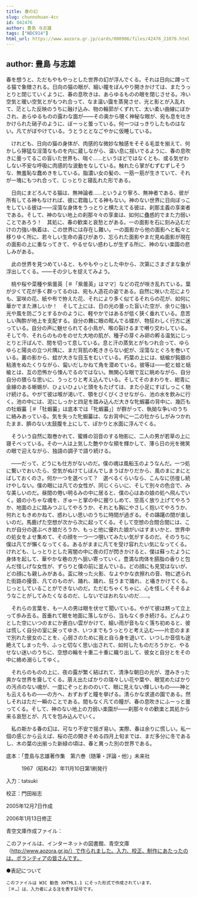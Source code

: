 ```yaml
---
title: 春の幻
slug: chunnohuan-4cc
id: 042476
author: 豊島 与志雄
tags: ["NDC914"]
html_url: https://www.aozora.gr.jp/cards/000906/files/42476_21076.html
---
```


## author: 豊島 与志雄

春を想うと、ただもやもやっとした世界の幻が浮んでくる。それは日向に蹲ってる猫で象徴される。日向の猫の眼が、細い瞳をぼんやり開きかけては、またうっとりと閉じていくように、春の息吹きは、あらゆるものの眼を閉じさせる。冷い空気と暖い空気とがもつれ合って、なま温い靄を蒸発させ、光と影とが入乱れて、茫とした反映のうちに融け込み、物の輪郭がくずれて、太い柔い曲線にぼかされ、あらゆるものの露わな面が――その奥から覗く神秘な眼が、宛も息を吐きかけられた硝子のように、ぼーっと曇っている。何一つはっきりしたものはない。凡てがぼやけている。うとうととなごやかに仮睡している。

　けれども、日向の猫の身体が、肉感的な微妙な触感をそそる毛並を揃えて、何かしら獰猛な淫蕩なものを内に蔵しながら、温い息に揺いでるように、春の息吹きに曇ってるこの盲いた世界も、喘ぐ……というほどではなくとも、或る気ぜわしない不安な呼吸に肉感的な波動をなしている。触れたら掌がむずむずしそうな、無羞恥な蠢めきをしている。脂濃い女の髪の、一筋一筋が生きていて、それが一塊にもつれ合って、じっとりと寝乱れた形である。

　日向にまどろんでる猫は、無神論者……というより寧ろ、無神者である、彼が所有してる神もなければ、彼に君臨してる神もない。神のない世界に日向ぼっこをしている彼は――淫蕩な身体をうっとりと横たえてる彼は、刹那主義の享楽者である。そして、神のない地上の刹那々々の享楽は、如何に蠱惑的でまた力弱いことであろう！　其処に、春の歓楽と哀愁とがある。一の面影を石に刻み込むだけの力強い執着は、この世界には存在し難い。一の面影から他の面影へと転々と移りゆく所に、若々しい生命の喜びがあり、忘られた面影やまだ見ぬ面影が現在の面影の上に重なってきて、やるせない惑わしが生ずる所に、神のない楽園の悲しみがある。

　此の世界を見つめていると、もやもやっとした中から、次第にさまざまな象が浮出してくる。――その少しを捉えてみよう。

　桃や桜や菜種や紫曇英［＃「紫曇英」はママ］などの花が咲き乱れている。葉が少くて花が多く群ってるのは、宛も人造花の姿である。自然に咲いた花によりも、室咲の花、紙や布で拵えた花、それにより多く似てるそれらの花が、如何に華かでまた淋しいか！　そして上には、日の光の曇った盲いた空が、余りに強い光や風を防ごうとするかのように、軽やかではあるが低く狭く垂れている。息苦しい陶酔が地上を支配する。自分の舞に眼の眩んでる蝶が、物狂わしく行方に迷っている。自分の声に魅せられてる小鳥が、喉の裂けるまで囀り交わしている。そして今、それらのものをのせた大地の肌が、種子の芽ぐみ卵の孵る温気にじっとりと汗ばんで、間を切って息している。息と汗の蒸気とがもつれ合って、ゆらゆらと陽炎の立つ片隅に、まだ背肌の乾ききらない蛇が、淫蕩なとぐろを巻いている。叢の影から、蛙が大きな目玉をむいている。朽葉の上には、蛞蝓が鈍銀の粘液をぬたくりながら、匐いだしかねて角を潜めている。彼等は――蛇と蛙と蛞蝓とは、互の恐怖から悚んでるのではない。無関心な眼で互に眺めながら、自分自分の猥らな思いに、うっとりと考え込んでいる。そしてそのまわりを、紺青に金線のある蜥蜴が、ひょいひょいと頭をもたげては、また小足にすばしっこく馳け続ける。やがて彼は喉が渇いて、顎をぴくぴくさせながら、池の水を飲みに行く。池の中には、泥にしっかと四足を踏み込んだ大きな牝蝦蟇の背中に、幾匹もの牡蝦蟇［＃「牡蝦蟇」は底本では「牝蝦蟇」］が群がって、執拗な争いのうちに絡みあっている。気を失った牝蝦蟇は、なお背中に一二の牡からしがみつかれたまま、臍のない太鼓腹を上にして、ぽかりと水面に浮んでくる。

　そういう自然に取巻かれて、蜜蜂の羽音のする物影に、二人の男が若草の上に寝そべっている。その一人は上気した艶やかな頬を輝かして、薄ら日の光を微笑の眼で迎えながら、独語の調子で語り続ける。

　――だって、どうにも仕方がないのだ。僕の魂は風船玉のようなんだ。一つ処に繋いでおいたら、空気がぬけてしぼんでしまうばかりだから、風のまにまにとばしておくのさ。何か一つを選べって？　選べるくらいなら、こんなに彷徨し続けやしない。僕の眼には凡ての女性が、同じくらいに、そして別々の色合で、みな美しいのだ。昼間の倦い明るみの中に居ると、僕の心はあの娘の処へ飛んでいく。娘の小ちゃな魂を、ぎゅーと掌の中に握りしめて、空高く放り上げてやろうか、地面の上に踏みつぶしてやろうか、それとも胸にやさしく抱いてやろうか、何れともきめかねて、惑わしい思いのうちに時間が過ぎる。その躊躇の間が楽しいのだ。馬鹿げた空想が次から次に起ってくる。そして空想の合間合間には、これが自分の選ぶべき娘だろうか、もっと他に優れた娘がいはすまいかと、世界中の処女をよせ集めて、その顔を一つ一つ覗いてみたい気がするのだ。そのうちに僕は凡てが懶くなってくる。あるがままに凡てを受け容れたい気になってくる。けれども、しっとりとした宵闇の中に夜の灯が閃きかけると、僕は蘇ったように身体を起して、華やかな巷の方へ狙い寄っていく。豊満な肉体を臙脂の香りと包んだ怪しげな女性が、ずらりと僕の前に並んでいる。どの顔にも見覚はないが、どの顔にも親しみがある。盃に映った火影、なよやかな衣擦れの音、物に遮られた街路の擾音、凡てのものが、踊れ、踊れ、狂うまで踊れ、と囁きかけてくる。じっとしていることができないのだ。ただむちゃくちゃに、心を怪しくそそるようなことがしてみたくなるのだ、しないではおれないのだ……。

　それらの言葉を、も一人の男は眼を伏せて聞いている。やがて彼は黙って立上って歩み去る。首垂れて眼を地面に落しながら、当もなく歩き続ける。どんよりとした空にいつのまにか蒼白い雲がかけて、細い雨が音もなく落ち初めると、彼は慌しく自分の室に戻ってゆき、いつまでもうっとりと考え込む――片恋のままで別れた彼女のことを、心弱さのために我と自ら身を退いて、いつしか音信も途絶えてしまった今、ふっと切なく思い出されて、如何したものだろうかと、やるせない迷いのうちに、空想の輪を十重二十重に織り出して、彼女と自分とをその中に絡め溺らしてゆく。

　それらのものの上に、夜の露が繁く結ばれて、清浄な朝日の光が、澄みきった爽かな世界を齎してくる。萠え出たばかりの瑞々しい花や葉や、眼覚めたばかりの汚点のない魂が、一度にぞっとおののいて、眼に見えない輝しいもの――神とも云えるもの――の方へ、おずおずと瞳を挙げる。清らかな求道の園である。然しそれはただ一瞬のことである。間もなく凡ての瞳が、春の息吹きにふーっと曇ってくる。そして、神のない地上の力弱い楽園が――刹那々々の歓楽と其処から来る哀愁とが、凡てを包み込んでいく。

　私の斯かる春の幻は、可なり不安で揺ぎ易い。実際、春は余りに慌しい。私一個の感じから云えば、桜の花の開きそめる四月上旬までは、まだ多分に冬であるし、木の葉の出揃った新緑の頃は、春と異った別の世界である。













底本：「豊島与志雄著作集　第六巻（随筆・評論・他）」未来社


　　　1967（昭和42）年11月10日第1刷発行

入力：tatsuki

校正：門田裕志

2005年12月7日作成

2006年1月13日修正

青空文庫作成ファイル：

このファイルは、インターネットの図書館、青空文庫（http://www.aozora.gr.jp/）で作られました。入力、校正、制作にあたったのは、ボランティアの皆さんです。











●表記について


	このファイルは W3C 勧告 XHTML1.1 にそった形式で作成されています。
	［＃…］は、入力者による注を表す記号です。